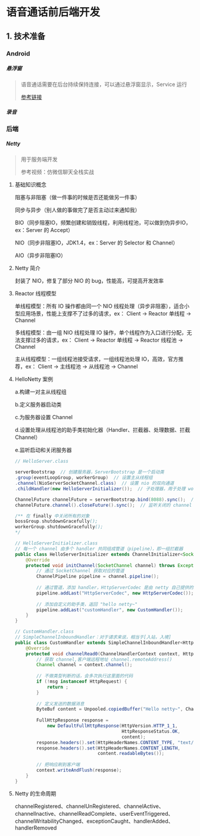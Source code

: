 # 语音通话前后端开发

## 1. 技术准备

### Android

##### 悬浮窗

> 语音通话需要在后台持续保持连接，可以通过悬浮窗显示，Service  运行
>
> [参考链接](https://blog.csdn.net/dongzhong1990/article/details/80512706)

##### 录音





### 后端

##### Netty

> 用于服务端开发
>
> 参考视频：仿微信聊天全栈实战

1. 基础知识概念

   阻塞与非阻塞（做一件事的时候是否还能做另一件事）

   同步与异步（别人做的事做完了是否主动过来通知我）

   BIO（同步阻塞IO，频繁创建和销毁线程，利用线程池，可以做到伪异步IO，ex：Server 的 Accept）

   NIO（同步非阻塞IO，JDK1.4，ex：Server 的 Selector 和 Channel）

   AIO（异步非阻塞IO）

2. Netty 简介

   封装了 NIO，修复了部分 NIO 的 bug，性能高，可提高开发效率

3. Reactor 线程模型

   单线程模型：所有 IO 操作都由同一个 NIO 线程处理（异步非阻塞），适合小型应用场景，性能上支撑不了过多的请求，ex： Client -> Reactor 单线程 -> Channel

   多线程模型：由一组 NIO 线程处理 IO 操作，单个线程作为入口进行分配，无法支撑过多的请求，ex： Client -> Reactor 单线程 -> Reactor 线程池 -> Channel

   主从线程模型：一组线程池接受请求，一组线程池处理 IO，高效，官方推荐，ex： Client -> 主线程池 -> 从线程池 -> Channel

4. HelloNetty 案例

   a.构建一对主从线程组

   b.定义服务器启动类

   c.为服务器设置 Channel

   d.设置处理从线程池的助手类初始化器（Handler、拦截器、处理数据、拦截 Channel）

   e.监听启动和关闭服务器

   ```java
   // HelloServer.class
   
   serverBootstrap  // 创建服务器，ServerBootstrap 是一个启动类
   .group(eventLoopGroup, workerGroup)  // 设置主从线程组
   .channel(NioServerSocketChannel.class)  // 设置 nio 的双向通道
   .childHandler(new HelloServerInitializer());  // 子处理器，用于处理 workerGroup
   
   ChannelFuture channelFuture = serverBootstrap.bind(8088).sync();  // 启动 server，sync 同步等待绑定成功
   channelFuture.channel().closeFuture().sync();  // 监听关闭的 channel
   
   /** 在 finally 中关闭所有的对象
   bossGroup.shutdownGracefully();
   workerGroup.shutdownGracefully();
   */
   ```

   ```java
   // HelloServerInitializer.class
   // 每一个 channel 由多个 handler 共同组成管道（pipeline），即一组拦截器
   public class HelloServerInitializer extends ChannelInitializer<SocketChannel> {
       @Override
       protected void initChannel(SocketChannel channel) throws Exception {
           // 通过 SocketChannel 获取对应的管道
           ChannelPipeline pipeline = channel.pipeline();
           
           // 通过管道，添加 handler，HttpServerCodec 是由 netty 自己提供的助手类，可理解为拦截器
           pipeline.addLast("HttpServerCodec", new HttpServerCodec());
           
           // 添加自定义的助手类，返回 "hello netty~"
           pipeline.addLast("customHandler", new CustomHandler());
       }
   }
   
   // CustomHandler.class
   // SimpleChannelInboundHandler：对于请求来说，相当于[入站，入境]
   public class CustomHandler extends SimpleChannelInboundHandler<HttpObject> {
       @Override
       protected void channelRead0(ChannelHandlerContext context, HttpObject msg) {
           // 获取 channel,客户端远程地址 channel.remoteAddress()
           Channel channel = context.channel();
           
           // 不做类型判断的话，会多次执行这里面的代码
           if (!msg instanceof HttpRequest) {
               return ;
           }
           
           // 定义发送的数据消息
           ByteBuf content = Unpooled.copiedBuffer("Hello netty~", CharsetUtil.UTF_8);
           
           FullHttpResponse response = 
               new DefaultFullHttpResponse(HttpVersion.HTTP_1_1, 
                                           HttpResponseStatus.OK,
                                           content);
           response.headers().set(HttpHeaderNames.CONTENT_TYPE, "text/plain");
           response.headers().set(HttpHeaderNames.CONTENT_LENGTH,
                                  content.readableBytes());
           
           // 把响应刷到客户端
           context.writeAndFlush(response);
       }
   }
   ```

5. Netty 的生命周期

   channelRegistered、channelUnRegistered、channelActive、channelInactive、channelReadComplete、userEventTriggered、channelWritabilityChanged、exceptionCaught、handlerAdded、handlerRemoved